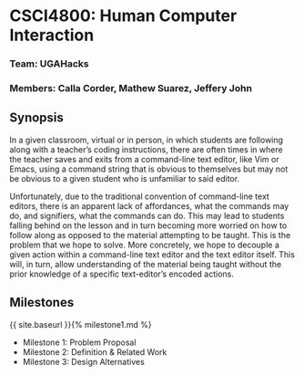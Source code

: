 # CSCI4800: Human Computer Interaction
### Team: UGAHacks

### Members: Calla Corder, Mathew Suarez, Jeffery John

## Synopsis 

In a given classroom, virtual or in person, in which students are following along with a teacher’s coding instructions, there are often times in where the teacher saves and exits from a command-line text editor, like Vim or Emacs, using a command string that is obvious to themselves but may not be obvious to a given student who is unfamiliar to said editor. 

Unfortunately, due to the traditional convention of command-line text editors, there is an apparent lack of affordances, what the commands may do, and signifiers, what the commands can do. This may lead to students falling behind on the lesson and in turn becoming more worried on how to follow along as opposed to the material attempting to be taught. 
This is the problem that we hope to solve. More concretely, we hope to decouple a given action within a command-line text editor and the text editor itself. This will, in turn, allow understanding of the material being taught without the prior knowledge of a specific text-editor’s encoded actions. 

## Milestones
{{ site.baseurl }}{% milestone1.md %}
* Milestone 1: Problem Proposal
* Milestone 2: Definition & Related Work
* Milestone 3: Design Alternatives
